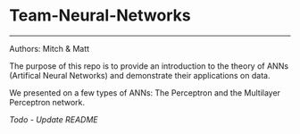 # Team-Neural-Networks

---

Authors: Mitch & Matt

The purpose of this repo is to provide an introduction to the theory of ANNs (Artifical Neural Networks) and demonstrate their applications on data. 

We presented on a few types of ANNs: The Perceptron and the Multilayer Perceptron network. 

*Todo - Update README*
